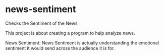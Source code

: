 # news-sentiment
Checks the Sentiment of the News

This project is about creating a program to help analyze news.

News Sentiment:
News Sentiment is actually understanding the emotional sentiment it would send across the audience it is for.